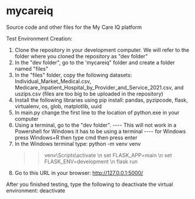# mycareiq
Source code and other files for the My Care IQ platform

Test Environment Creation: 
1. Clone the repository in your development computer. We will refer to the folder where you cloned the repository as "dev folder"
3. In the "dev folder", go to the 'mycareiq" folder and create a folder named "files"
4. In the "files" folder, copy the following datasets: Individual_Market_Medical.csv, Medicare_Inpatient_Hospital_by_Provider_and_Service_2021.csv, and uszips.csv (files are too big to be uploaded in the repository)
5. Install the following libraries using pip install: pandas, pyzipcode, flask, virtualenv, os, glob, matplotlib, uuid
6. In main.py change the first line to the location of python.exe in your computer
8. Using a terminal, go to the "dev folder".
    ---- This will not work in a Powershell for Windows it has to be using a terminal
    ---- for Windows press Windows+R then type cmd then press enter
9.  In the Windows terminal type:
    python -m venv venv
    >> venv\Scripts\activate \n
    >> set FLASK_APP=main \n
    >> set FLASK_ENV=development \n
    >> flask run
12. Go to this URL in your browser: http://127.0.0.1:5000/

After you finished testing, type the following to deactivate the virtual environment:
deactivate
